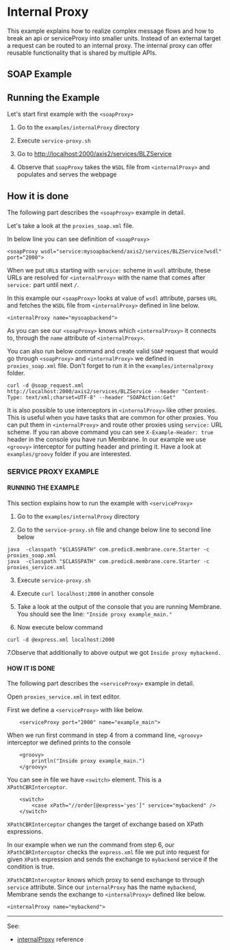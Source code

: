 # Internal Proxy

This example explains how to realize complex message flows and how to break an api or serviceProxy into smaller units. Instead of an external target a request can be routed to an internal proxy. The internal proxy can offer reusable functionality that is shared by multiple APIs.

## SOAP Example

## Running the Example

Let's start first example with the `<soapProxy>`

1. Go to the `examples/internalProxy` directory

2. Execute `service-proxy.sh`

3. Go to [http://localhost:2000/axis2/services/BLZService](http://localhost:2000/axis2/services/BLZService)
 
4. Observe that `soapProxy` takes the `WSDL` file from `<internalProxy>`  and populates and serves the webpage
## How it is done

The following part describes the `<soapProxy>` example in detail.

Let's take a look at the `proxies_soap.xml` file.

In below line you can see definition of `<soapProxy>`

`<soapProxy wsdl="service:mysoapbackend/axis2/services/BLZService?wsdl" port="2000">`

When we put `URL`s starting with `service:` scheme in `wsdl` attribute, these URLs are resolved for  `<internalProxy>` with the name that comes after
`service:` part until next `/`.

In this example our `<soapProxy>` looks at value of `wsdl` attribute, parses `URL` and fetches the `WSDL` file from `<internalProxy>` defined in line below.

```<internalProxy name="mysoapbackend">```

As you can see our `<soapProxy>` knows which `<internalProxy>` it connects to, through the `name` attribute of `<internalProxy>`.

You can also run below command and create valid `SOAP` request that would go through `<soapProxy>` and `<internalProxy>` we defined
in `proxies_soap.xml` file. Don't forget to run it in the `examples/internalproxy` folder.
```
curl -d @soap_request.xml http://localhost:2000/axis2/services/BLZService --header "Content-Type: text/xml;charset=UTF-8" --header "SOAPAction:Get"
```

It is also possible to use interceptors in `<internalProxy>` like other proxies. This is useful when you have tasks that are common for other proxies.
You can put them in `<internalProxy>` and route other proxies using `service:` URL scheme.
If you ran above command you can see `X-Example-Header: true` header in the console you have run Membrane.
In our example we use `<groovy>` interceptor for putting header and printing it. Have a look at `examples/groovy` folder if you are interested.

### SERVICE PROXY EXAMPLE

#### RUNNING THE EXAMPLE

This section explains how to run the example with `<serviceProxy>`

1. Go to the `examples/internalProxy` directory

2. Go to the `service-proxy.sh` file and change  below line to second line below

``` 
java  -classpath "$CLASSPATH" com.predic8.membrane.core.Starter -c proxies_soap.xml
java  -classpath "$CLASSPATH" com.predic8.membrane.core.Starter -c proxies_service.xml
```
3. Execute `service-proxy.sh`

4. Execute `curl localhost:2000` in another console

5. Take a look at the output of the console that you are running Membrane. You should see the line: `"Inside proxy example_main."`

6. Now execute below command

```curl -d @express.xml localhost:2000```

7.Observe that additionally to above output we got `Inside proxy mybackend.`

#### HOW IT IS DONE

The following part describes the `<serviceProxy>` example in detail.

Open `proxies_service.xml` in text editor.

First we define a `<serviceProxy>` with like below.

```
    <serviceProxy port="2000" name="example_main">
```

When we run first command in step 4 from a command line, `<groovy>` interceptor we defined prints to the console

```
    <groovy>
        println("Inside proxy example_main.")
    </groovy>
```

You can see in file we have `<switch>` element. This is a `XPathCBRInterceptor`.

```
    <switch>
        <case xPath="//order[@express='yes']" service="mybackend" />
    </switch>
```

`XPathCBRInterceptor` changes the target of exchange based on XPath expressions.

In our example when we run the command from step 6, our `XPathCBRInterceptor` checks the `express.xml` file we put into request for given `XPath` expression and
sends the exchange to `mybackend` service if the condition is true.


`XPathCBRInterceptor` knows which proxy to send exchange to through `service` attribute.
Since our `internalProxy` has the name `mybackend`, Membrane sends the exchange to `<internalProxy>` defined like below.

```
<internalProxy name="mybackend">
```

---
See:
- [internalProxy](https://membrane-soa.org/api-gateway-doc/current/configuration/reference/internalProxy.htm) reference